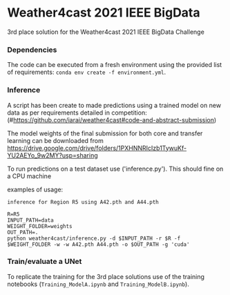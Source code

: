 # Weather4cast 2021 IEEE BigData
3rd place solution for the Weather4cast 2021 IEEE BigData Challenge

### Dependencies
The code can be executed from a fresh environment using the provided list of requirements: `conda env create -f environment.yml`.

### Inference
A script has been create to made predictions using a trained model on new data as per requirements detailed in competition: (#https://github.com/iarai/weather4cast#code-and-abstract-submission)

The model weights of the final submission for both core and transfer learning can be downloaded from https://drive.google.com/drive/folders/1PXHNNRIcIzb1TywuKf-YU2AEYo_9w2MY?usp=sharing

To run predictions on a test dataset use ('inference.py'). This should fine on a CPU machine

examples of usage:

    inference for Region R5 using A42.pth and A44.pth

    R=R5
    INPUT_PATH=data
    WEIGHT_FOLDER=weights
    OUT_PATH=.
    python weather4cast/inference.py -d $INPUT_PATH -r $R -f $WEIGHT_FOLDER -w -w A42.pth A44.pth -o $OUT_PATH -g 'cuda'



### Train/evaluate a UNet
To replicate the training for the 3rd place solutions use of the training notebooks (`Training_ModelA.ipynb` and `Training_ModelB.ipynb`).

